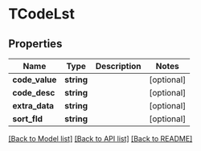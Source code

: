 # TCodeLst

## Properties
Name | Type | Description | Notes
------------ | ------------- | ------------- | -------------
**code_value** | **string** |  | [optional] 
**code_desc** | **string** |  | [optional] 
**extra_data** | **string** |  | [optional] 
**sort_fld** | **string** |  | [optional] 

[[Back to Model list]](../README.md#documentation-for-models) [[Back to API list]](../README.md#documentation-for-api-endpoints) [[Back to README]](../README.md)


